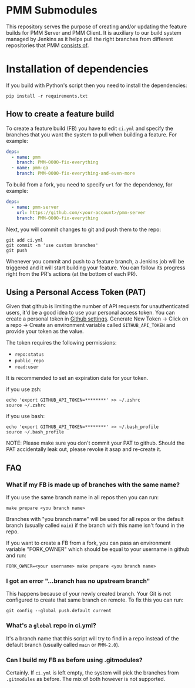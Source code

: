 # PMM Submodules

This repository serves the purpose of creating and/or updating the feature builds for PMM Server and PMM Client. It is auxiliary
to our build system managed by Jenkins as it helps pull the right branches from different repositories that PMM [consists of](https://github.com/percona/pmm/blob/main/CONTRIBUTING.md#project-repos-structure).

# Installation of dependencies

If you build with Python's script then you need to install the dependencies:

```
pip install -r requirements.txt
```

## How to create a feature build

To create a feature build (FB) you have to edit `ci.yml` and specify the branches that you want the system to pull when building a feature. For example:

```yaml
deps:
  - name: pmm
    branch: PMM-0000-fix-everything
  - name: pmm-qa
    branch: PMM-0000-fix-everything-and-even-more
```

To build from a fork, you need to specify `url` for the dependency, for example:

```yaml
deps:
  - name: pmm-server
    url: https://github.com/<your-account>/pmm-server
    branch: PMM-0000-fix-everything
```

Next, you will commit changes to git and push them to the repo:

```
git add ci.yml
git commit -m 'use custom branches'
git push
```

Whenever you commit and push to a feature branch, a Jenkins job will be triggered and it will start building your feature. You can follow its progress right from the PR's actions (at the bottom of each PR).

## Using a Personal Access Token (PAT)

Given that github is limiting the number of API requests for unauthenticated users, it'd be a good idea to use your personal access token. You can create a personal token in [Github settings](https://github.com/settings/tokens). Generate New Token -> Click on a repo -> Create an environment variable called `GITHUB_API_TOKEN` and provide your token as the value.

The token requires the following permissions:

- `repo:status`
- `public_repo`
- `read:user`

It is recommended to set an expiration date for your token.

if you use zsh:

```console
echo 'export GITHUB_API_TOKEN=********' >> ~/.zshrc
source ~/.zshrc
```

if you use bash:

```console
echo 'export GITHUB_API_TOKEN=********' >> ~/.bash_profile
source ~/.bash_profile
```

NOTE: Please make sure you don't commit your PAT to github. Should the PAT accidentally leak out, please revoke it asap and re-create it.

## FAQ

### What if my FB is made up of branches with the same name?

If you use the same branch name in all repos then you can run:

```console
make prepare <you branch name>
```

Branches with "you branch name" will be used for all repos or the default branch (usually called `main`) if the branch with this name isn't found in the repo.

If you want to create a FB from a fork, you can pass an environment variable "FORK_OWNER" which should be equal to your username in github and run:

```console
FORK_OWNER=<your username> make prepare <you branch name>
```

### I got an error "...branch has no upstream branch"

This happens because of your newly created branch. Your Git is not configured to create that same branch on remote. To fix this you can run:

```console
git config --global push.default current
```

### What's a `global` repo in ci.yml?

It's a branch name that this script will try to find in a repo instead of the default branch (usually called `main` or `PMM-2.0`).

### Can I build my FB as before using .gitmodules?

Certainly. If `ci.yml` is left empty, the system will pick the branches from `.gitmodules` as before. The mix of both however is not supported.
